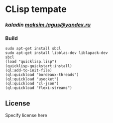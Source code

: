 # CLisp tempate

### _kaladin <maksim.lagus@yandex.ru>_


### Build

```
sudo apt-get install sbcl
sudo apt-get install libblas-dev liblapack-dev
sbcl
(load "quicklisp.lisp")
(quicklisp-quickstart:install)
(ql:add-to-init-file)
(ql:quickload "bordeaux-threads")
(ql:quickload "usocket")
(ql:quickload "cl-json")
(ql:quickload "flexi-streams")
```

## License

Specify license here
